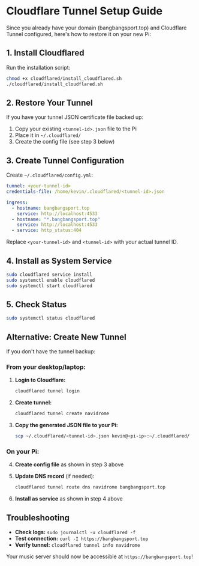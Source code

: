 # Cloudflare Tunnel Setup Guide

Since you already have your domain (bangbangsport.top) and Cloudflare Tunnel configured, here's how to restore it on your new Pi:

## 1. Install Cloudflared

Run the installation script:
```bash
chmod +x cloudflared/install_cloudflared.sh
./cloudflared/install_cloudflared.sh
```

## 2. Restore Your Tunnel

If you have your tunnel JSON certificate file backed up:

1. Copy your existing `<tunnel-id>.json` file to the Pi
2. Place it in `~/.cloudflared/`
3. Create the config file (see step 3 below)

## 3. Create Tunnel Configuration

Create `~/.cloudflared/config.yml`:

```yaml
tunnel: <your-tunnel-id>
credentials-file: /home/kevin/.cloudflared/<tunnel-id>.json

ingress:
  - hostname: bangbangsport.top
    service: http://localhost:4533
  - hostname: "*.bangbangsport.top"
    service: http://localhost:4533
  - service: http_status:404
```

Replace `<your-tunnel-id>` and `<tunnel-id>` with your actual tunnel ID.

## 4. Install as System Service

```bash
sudo cloudflared service install
sudo systemctl enable cloudflared
sudo systemctl start cloudflared
```

## 5. Check Status

```bash
sudo systemctl status cloudflared
```

## Alternative: Create New Tunnel

If you don't have the tunnel backup:

### From your desktop/laptop:

1. **Login to Cloudflare:**
   ```bash
   cloudflared tunnel login
   ```

2. **Create tunnel:**
   ```bash
   cloudflared tunnel create navidrome
   ```

3. **Copy the generated JSON file to your Pi:**
   ```bash
   scp ~/.cloudflared/<tunnel-id>.json kevin@<pi-ip>:~/.cloudflared/
   ```

### On your Pi:

4. **Create config file** as shown in step 3 above

5. **Update DNS record** (if needed):
   ```bash
   cloudflared tunnel route dns navidrome bangbangsport.top
   ```

6. **Install as service** as shown in step 4 above

## Troubleshooting

- **Check logs:** `sudo journalctl -u cloudflared -f`
- **Test connection:** `curl -I https://bangbangsport.top`
- **Verify tunnel:** `cloudflared tunnel info navidrome`

Your music server should now be accessible at `https://bangbangsport.top`! 
